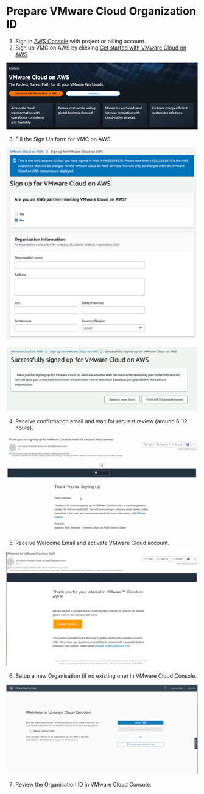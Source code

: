 # Prepare VMware Cloud Organization ID 
1.	Sign in [AWS Console](https://us-east-1.console.aws.amazon.com/console/home) with project or billing account.
2.	Sign up VMC on AWS by clicking [Get started with VMware Cloud on AWS](https://aws.amazon.com/vmware/).

<img src="./media/vmc-get-started.png" width=600>

3.	Fill the Sign Up form for VMC on AWS.

![Fill the Sign Up form](./media/vmc-signup-1.png)

![Fill the Sign Up form](./media/vmc-signup-2.png)

4.	Receive confirmation email and wait for request review (around 6-12 hours).

![Receive confirmation email](./media/vmc-signup-confirmation.png)

5.	Receive Welcome Email and activate VMware Cloud account.

![Receive Welcome Email](./media/vmc-welcome-email.png)

6.	Setup a new Organisation (if no existing one) in VMware Cloud Console.

![Setup new Organisation](./media/vmc-new-org.png)

7.	Review the Organisation ID in VMware Cloud Console.
